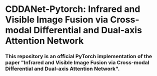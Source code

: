 # CDDANet-Pytorch: Infrared and Visible Image Fusion via Cross-modal Differential and Dual-axis Attention Network



### This repository is an official PyTorch implementation of the paper "Infrared and Visible Image Fusion via Cross-modal Differential and Dual-axis Attention Network".
